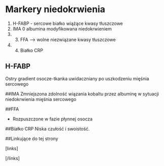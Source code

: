 # Markery niedokrwienia

1. H-FABP - sercowe białko wiążące kwasy tłuszczowe
2. IMA 0 albumina modyfikowana niedokrwieniem
3. 3. FFA --> wolne niezwiązane kwasy tłuszczowe
4. 4. Białko CRP



## H-FABP
Ostry gradient osocze-tkanka uwidaczniany po uszkodzeniu mięśnia sercowego


##IMA
Zmniejszona zdolność wiązania kobaltu przez albuminę w sytuacji niedokrwienia mięśnia sercowego


##FFA
- Rozpuszczone w fazie płynnej osocza


##Białko CRP
Niska czułość i swoistość.



##Linkujące do tej strony

[links]


[/links]











